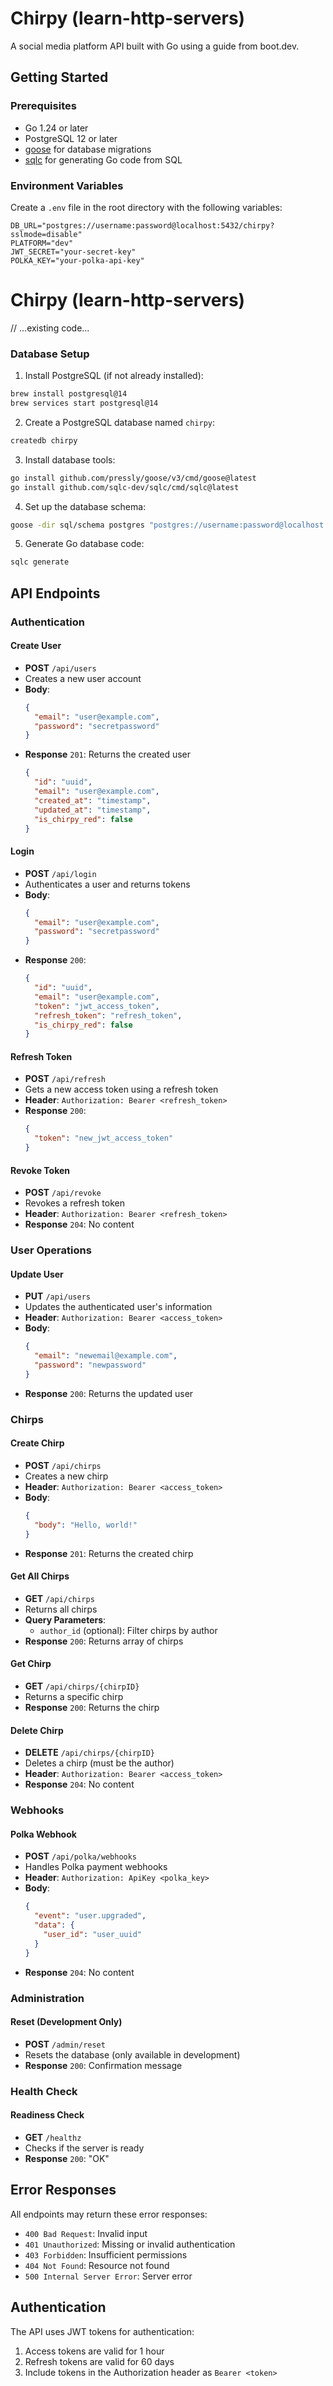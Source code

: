 # Chirpy (learn-http-servers)

A social media platform API built with Go using a guide from boot.dev.

## Getting Started

### Prerequisites

- Go 1.24 or later
- PostgreSQL 12 or later
- [goose](https://github.com/pressly/goose) for database migrations
- [sqlc](https://sqlc.dev/) for generating Go code from SQL

### Environment Variables

Create a `.env` file in the root directory with the following variables:

```env
DB_URL="postgres://username:password@localhost:5432/chirpy?sslmode=disable"
PLATFORM="dev"
JWT_SECRET="your-secret-key"
POLKA_KEY="your-polka-api-key"
```

# Chirpy (learn-http-servers)

// ...existing code...

### Database Setup

1. Install PostgreSQL (if not already installed):

```sh
brew install postgresql@14
brew services start postgresql@14
```

2. Create a PostgreSQL database named `chirpy`:

```sh
createdb chirpy
```

3. Install database tools:

```sh
go install github.com/pressly/goose/v3/cmd/goose@latest
go install github.com/sqlc-dev/sqlc/cmd/sqlc@latest
```

4. Set up the database schema:

```sh
goose -dir sql/schema postgres "postgres://username:password@localhost:5432/chirpy?sslmode=disable" up
```

5. Generate Go database code:

```sh
sqlc generate
```

## API Endpoints

### Authentication

#### Create User

- **POST** `/api/users`
- Creates a new user account
- **Body**:
  ```json
  {
    "email": "user@example.com",
    "password": "secretpassword"
  }
  ```
- **Response** `201`: Returns the created user
  ```json
  {
    "id": "uuid",
    "email": "user@example.com",
    "created_at": "timestamp",
    "updated_at": "timestamp",
    "is_chirpy_red": false
  }
  ```

#### Login

- **POST** `/api/login`
- Authenticates a user and returns tokens
- **Body**:
  ```json
  {
    "email": "user@example.com",
    "password": "secretpassword"
  }
  ```
- **Response** `200`:
  ```json
  {
    "id": "uuid",
    "email": "user@example.com",
    "token": "jwt_access_token",
    "refresh_token": "refresh_token",
    "is_chirpy_red": false
  }
  ```

#### Refresh Token

- **POST** `/api/refresh`
- Gets a new access token using a refresh token
- **Header**: `Authorization: Bearer <refresh_token>`
- **Response** `200`:
  ```json
  {
    "token": "new_jwt_access_token"
  }
  ```

#### Revoke Token

- **POST** `/api/revoke`
- Revokes a refresh token
- **Header**: `Authorization: Bearer <refresh_token>`
- **Response** `204`: No content

### User Operations

#### Update User

- **PUT** `/api/users`
- Updates the authenticated user's information
- **Header**: `Authorization: Bearer <access_token>`
- **Body**:
  ```json
  {
    "email": "newemail@example.com",
    "password": "newpassword"
  }
  ```
- **Response** `200`: Returns the updated user

### Chirps

#### Create Chirp

- **POST** `/api/chirps`
- Creates a new chirp
- **Header**: `Authorization: Bearer <access_token>`
- **Body**:
  ```json
  {
    "body": "Hello, world!"
  }
  ```
- **Response** `201`: Returns the created chirp

#### Get All Chirps

- **GET** `/api/chirps`
- Returns all chirps
- **Query Parameters**:
  - `author_id` (optional): Filter chirps by author
- **Response** `200`: Returns array of chirps

#### Get Chirp

- **GET** `/api/chirps/{chirpID}`
- Returns a specific chirp
- **Response** `200`: Returns the chirp

#### Delete Chirp

- **DELETE** `/api/chirps/{chirpID}`
- Deletes a chirp (must be the author)
- **Header**: `Authorization: Bearer <access_token>`
- **Response** `204`: No content

### Webhooks

#### Polka Webhook

- **POST** `/api/polka/webhooks`
- Handles Polka payment webhooks
- **Header**: `Authorization: ApiKey <polka_key>`
- **Body**:
  ```json
  {
    "event": "user.upgraded",
    "data": {
      "user_id": "user_uuid"
    }
  }
  ```
- **Response** `204`: No content

### Administration

#### Reset (Development Only)

- **POST** `/admin/reset`
- Resets the database (only available in development)
- **Response** `200`: Confirmation message

### Health Check

#### Readiness Check

- **GET** `/healthz`
- Checks if the server is ready
- **Response** `200`: "OK"

## Error Responses

All endpoints may return these error responses:

- `400 Bad Request`: Invalid input
- `401 Unauthorized`: Missing or invalid authentication
- `403 Forbidden`: Insufficient permissions
- `404 Not Found`: Resource not found
- `500 Internal Server Error`: Server error

## Authentication

The API uses JWT tokens for authentication:

1. Access tokens are valid for 1 hour
2. Refresh tokens are valid for 60 days
3. Include tokens in the Authorization header as `Bearer <token>`
